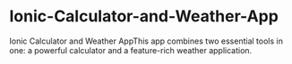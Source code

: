 # Ionic-Calculator-and-Weather-App
Ionic Calculator and Weather AppThis app combines two essential tools in one: a powerful calculator and a feature-rich weather application.
